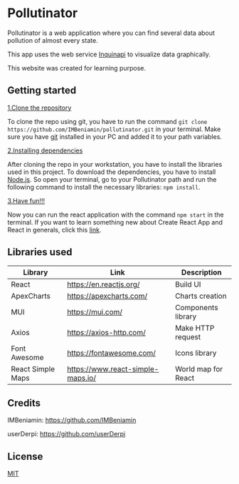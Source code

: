 # Pollutinator

Pollutinator is a web application where you can find several data about pollution of almost every state.

This app uses the web service [Inquinapi](https://github.com/IMBeniamin/inquinapi.git) to visualize data graphically.

This website was created for learning purpose.

## Getting started
<ins>1.Clone the repository</ins>

To clone the repo using git, you have to run the command ```git clone https://github.com/IMBeniamin/pollutinator.git```
in your terminal. Make sure you have [git](https://git-scm.com/) installed in your PC and added it to your path variables.


<ins>2.Installing dependencies</ins>

After cloning the repo in your workstation, you have to install the libraries used in this project. To download 
the dependencies, you have to install [Node.js](https://nodejs.org/en/). So open your terminal, go to your Pollutinator path
and run the following command to install the necessary libraries: ``npm install``.

<ins> 3.Have fun!!!</ins>

Now you can run the react application with the command ``npm start`` in the terminal. If you want to learn something new about
Create React App and React in generals, click this [link](https://reactjs.org/).

## Libraries used

| Library           | Link                              | Description         |
|-------------------|-----------------------------------|---------------------|
| React             | https://en.reactjs.org/           | Build UI            |
| ApexCharts        | https://apexcharts.com/           | Charts creation     |
| MUI               | https://mui.com/                  | Components library  |
| Axios             | https://axios-http.com/           | Make HTTP request   |
| Font Awesome      | https://fontawesome.com/          | Icons library       |
| React Simple Maps | https://www.react-simple-maps.io/ | World map for React |

## Credits

IMBeniamin: https://github.com/IMBeniamin

userDerpi:  https://github.com/userDerpi

## License
[MIT](https://github.com/IMBeniamin/pollutinator/blob/main/LICENSE)
